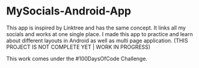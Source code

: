 # MySocials-Android-App
This app is inspired by Linktree and has the same concept. It links all my socials and works at one single place.
I made this app to practice and learn about different layouts in Android as well as multi page application.
(THIS PROJECT IS NOT COMPLETE YET | WORK IN PROGRESS)

This work comes under the #100DaysOfCode Challenge.
